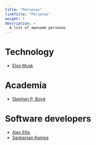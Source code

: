 ```yaml
---
title: "Personas"
linkTitle: "Personas"
weight: 1
description: >
  A list of awesome personas
---
```


# Technology

* [Elon Musk](https://www.tesla.com/elon-musk)

# Academia

* [Stephen P. Boyd](https://web.stanford.edu/~boyd/)

# Software developers

* [Alex Ellis](https://www.alexellis.io/)
* [Sankarsan Kampa](https://traction.one/)
